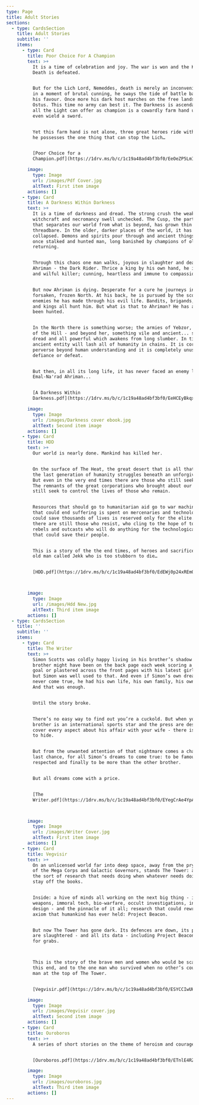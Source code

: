 ```yaml
---
type: Page
title: Adult Stories
sections:
  - type: CardsSection
    title: Adult Stories
    subtitle: ''
    items:
      - type: Card
        title: Poor Choice For A Champion
        text: >+
          It is a time of celebration and joy. The war is won and the King of
          Death is defeated.


          But for the Lich Lord, Nemeddes, death is merely an inconvenience and
          in a moment of brutal cunning, he sways the tide of battle back into
          his favour. Once more his dark host marches on the free lands of
          Ostus. This time no army can best it. The Darkness is ascendant and
          all the Light can offer as champion is a cowardly farm hand unable to
          even wield a sword.


          Yet this farm hand is not alone, three great heroes ride with him and
          he possesses the one thing that can stop the Lich…


          [Poor Choice for a
          Champion.pdf](https://1drv.ms/b/c/1c19a48ad4bf3bf0/EeOeZP5LmIlOvaFMVN5nJRgB2add_6S-kqecxJoZnEpeOw?e=cBfcr1)

        image:
          type: Image
          url: /images/Pdf Cover.jpg
          altText: First item image
        actions: []
      - type: Card
        title: A Darkness Within Darkness
        text: >+
          It is a time of darkness and dread. The strong crush the weak and
          witchcraft and necromancy swell unchecked. The Cusp, the partition
          that separates our world from what is beyond, has grown thin and
          threadbare. In the older, darker places of the world, it has already
          collapsed. Demons and spirits pour through and ancient things that
          once stalked and hunted man, long banished by champions of old, are
          returning.


          Through this chaos one man walks, joyous in slaughter and death:
          Ahriman - the Dark Rider. Thrice a king by his own hand, he is a cruel
          and wilful killer; cunning, heartless and immune to compassion.


          But now Ahriman is dying. Desperate for a cure he journeys into the
          forsaken, frozen North. At his back, he is pursued by the scores of
          enemies he has made through his evil life. Bandits, brigands, knights
          and kings all hunt him. But what is that to Ahriman? He has always
          been hunted.


          In the North there is something worse; the armies of Yebzor, the Witch
          of the Hill - and beyond her, something vile and ancient... something
          dread and all powerful which awakens from long slumber. In time this
          ancient entity will lash all of humanity in chains. It is corrupt and
          perverse beyond human understanding and it is completely unused to
          defiance or defeat.


          But then, in all its long life, it has never faced an enemy like
          Emal-Na'rad Ahriman...


          [A Darkness Within
          Darkness.pdf](https://1drv.ms/b/c/1c19a48ad4bf3bf0/EeHCEyBkqx1Girpk35u_5VYB6JvmhAHx4A5PV-SJ9q2-9A?e=dvIS1N)

        image:
          type: Image
          url: /images/Darkness cover ebook.jpg
          altText: Second item image
        actions: []
      - type: Card
        title: HDD
        text: >+
          Our world is nearly done. Mankind has killed her.


          On the surface of The Heat, the great desert that is all that is left,
          the last generation of humanity struggles beneath an unforgiving sun.
          But even in the very end times there are those who still seek power.
          The remnants of the great corporations who brought about our downfall
          still seek to control the lives of those who remain.


          Resources that should go to humanitarian aid go to war machines, money
          that could end suffering is spent on mercenaries and technology that
          could save thousands of lives is reserved only for the elite. But
          there are still those who resist, who cling to the hope of tomorrow -
          rebels and outcasts who will do anything for the technological secrets
          that could save their people.


          This is a story of the the end times, of heroes and sacrifice and an
          old man called Jekk who is too stubborn to die…


          [HDD.pdf](https://1drv.ms/b/c/1c19a48ad4bf3bf0/EdEWj0p24xREmQFUNP9iRZIBp5y5HP2dprBTLmcQcTSZ8Q?e=mFv47n)



        image:
          type: Image
          url: /images/Hdd New.jpg
          altText: Third item image
        actions: []
  - type: CardsSection
    title: ''
    subtitle: ''
    items:
      - type: Card
        title: The Writer
        text: >+
          Simon Scotts was coldly happy living in his brother’s shadow. His
          brother might have been on the back page each week scoring a winning
          goal or plastered across the front pages with his latest girlfriend -
          but Simon was well used to that. And even if Simon’s own dreams had
          never come true, he had his own life, his own family, his own career.
          And that was enough.


          Until the story broke.


          There’s no easy way to find out you’re a cuckold. But when your
          brother is an international sports star and the press are desperate to
          cover every aspect about his affair with your wife - there is no where
          to hide.


          But from the unwanted attention of that nightmare comes a chance, a
          last chance, for all Simon’s dreams to come true: to be famous, to be
          respected and finally to be more than the other brother.


          But all dreams come with a price. 


          [The
          Writer.pdf](https://1drv.ms/b/c/1c19a48ad4bf3bf0/EYegCrAe4YpAt53uAxzteyEBMEBqxRTJpYJ-Qf8bdTnUdA?e=rDmteT)



        image:
          type: Image
          url: /images/Writer Cover.jpg
          altText: First item image
        actions: []
      - type: Card
        title: Vegvisir
        text: >+
          On an unlicensed world far into deep space, away from the prying eyes
          of the Mega Corps and Galactic Governors, stands The Tower: a hub for
          the sort of research that needs doing when whatever needs doing has to
          stay off the books. 


          Inside: a hive of minds all working on the next big thing - illegal
          weapons, immoral tech, bio-warfare, occult investigations, intelligent
          design - and the pinnacle of it all; research that could rewrite every
          axiom that humankind has ever held: Project Beacon. 


          But now The Tower has gone dark. Its defences are down, its personnel
          are slaughtered - and all its data - including Project Beacon - is up
          for grabs. 



          This is the story of the brave men and women who would be scarified to
          this end, and to the one man who survived when no other’s could - the
          man at the top of The Tower.


          [Vegvisir.pdf](https://1drv.ms/b/c/1c19a48ad4bf3bf0/ESYCCIwUHeRLpVyR0xvbw00BDPkLMlBJcUKIB2bSnEH-_A?e=RcEgE2)

        image:
          type: Image
          url: /images/Vegvisir cover.jpg
          altText: Second item image
        actions: []
      - type: Card
        title: Ouroboros
        text: >+
          A series of short stories on the theme of heroism and courage. 


          [Ouroboros.pdf](https://1drv.ms/b/c/1c19a48ad4bf3bf0/ETnlE4RZeXVHmPokT7XMjwwB8Eb_LK-bzamaGIr2DktU6g?e=71z1ca)

        image:
          type: Image
          url: /images/ouroboros.jpg
          altText: Third item image
        actions: []
---
```

